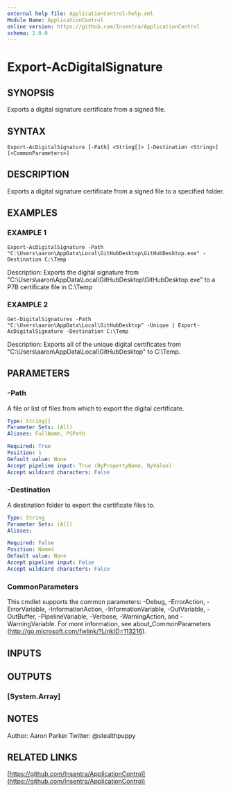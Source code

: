 ```yaml
---
external help file: ApplicationControl-help.xml
Module Name: ApplicationControl
online version: https://github.com/Insentra/ApplicationControl
schema: 2.0.0
---
```


# Export-AcDigitalSignature

## SYNOPSIS
Exports a digital signature certificate from a signed file.

## SYNTAX

```
Export-AcDigitalSignature [-Path] <String[]> [-Destination <String>] [<CommonParameters>]
```

## DESCRIPTION
Exports a digital signature certificate from a signed file to a specified folder.

## EXAMPLES

### EXAMPLE 1
```
Export-AcDigitalSignature -Path "C:\Users\aaron\AppData\Local\GitHubDesktop\GitHubDesktop.exe" -Destination C:\Temp
```

Description:
Exports the digital signature from "C:\Users\aaron\AppData\Local\GitHubDesktop\GitHubDesktop.exe" to a P7B certificate file in C:\Temp

### EXAMPLE 2
```
Get-DigitalSignatures -Path "C:\Users\aaron\AppData\Local\GitHubDesktop" -Unique | Export-AcDigitalSignature -Destination C:\Temp
```

Description:
Exports all of the unique digital certificates from "C:\Users\aaron\AppData\Local\GitHubDesktop" to C:\Temp.

## PARAMETERS

### -Path
A file or list of files from which to export the digital certificate.

```yaml
Type: String[]
Parameter Sets: (All)
Aliases: FullName, PSPath

Required: True
Position: 1
Default value: None
Accept pipeline input: True (ByPropertyName, ByValue)
Accept wildcard characters: False
```

### -Destination
A destination folder to export the certificate files to.

```yaml
Type: String
Parameter Sets: (All)
Aliases:

Required: False
Position: Named
Default value: None
Accept pipeline input: False
Accept wildcard characters: False
```

### CommonParameters
This cmdlet supports the common parameters: -Debug, -ErrorAction, -ErrorVariable, -InformationAction, -InformationVariable, -OutVariable, -OutBuffer, -PipelineVariable, -Verbose, -WarningAction, and -WarningVariable.
For more information, see about_CommonParameters (http://go.microsoft.com/fwlink/?LinkID=113216).

## INPUTS

## OUTPUTS

### [System.Array]

## NOTES
Author: Aaron Parker
Twitter: @stealthpuppy

## RELATED LINKS

[https://github.com/Insentra/ApplicationControl](https://github.com/Insentra/ApplicationControl)

